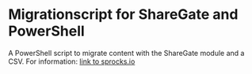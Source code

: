 # Migrationscript for ShareGate and PowerShell
A PowerShell script to migrate content with the ShareGate module and a CSV. For information: [link to sprocks.io](http://www.sprocks.io/2018/11/sharepoint-migration-with-sharegate-and.html)

